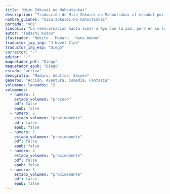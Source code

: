 ```yaml
---
title: "Mizu Zokusei no Mahoutsukai"
description: "Traducción de Mizu Zokusei no Mahoutsukai al español por Kasnia Project."
nombre_guiones: "mizu-zokusei-no-mahoutsukai"
portada: "v01"
sinopsis: "La reencarnación hacía soñar a Ryo con la paz, pero en su lugar se encuentra en un desierto infestado de monstruos. Gracias a la magia del agua y a su eterna juventud, sobrevive durante 20 años a innumerables maleficios y se convierte en uno de los magos más poderosos de la historia. El destino de Ryo cambia cuando conoce a Abel, un caballero excepcional, que lo coloca en el punto de mira de la sociedad mágica. Así comienza la trepidante aventura del Mago del Agua."
autor: "Tadashi Kudou"
ilustrador: "Nokito - Mebaru - Hana Amano"
traductor_jap_ing: "J-Novel Club"
traductor_ing_esp: "Diego"
corrector: "-"
editor: "-"
maquetador_pdf: "Diego"
maquetador_epub: "Diego"
estado: "activa"
demografia: "Maduro, Adultos, Seinen"
generos: "Acción, Aventura, Comedia, Fantasía"
volumenes_lanzados: 15
volumenes:
  - numero: 1
    estado_volumen: "proceso"
    pdf: false
    epub: false
  - numero: 2
    estado_volumen: "proximamente"
    pdf: false
    epub: false
  - numero: 3
    estado_volumen: "proximamente"
    pdf: false
    epub: false
  - numero: 4
    estado_volumen: "proximamente"
    pdf: false
    epub: false
  - numero: 5
    estado_volumen: "proximamente"
    pdf: false
    epub: false
---
```

